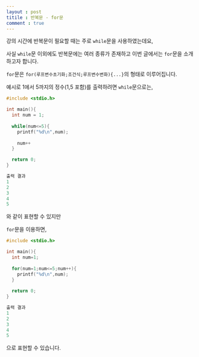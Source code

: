 ```yaml
---
layout : post
titile : 반복문 - for문
comment : true
---
```

강의 시간에 반복문이 필요할 때는 주로 `while`문을 사용하였는데요,

사실 `while`문 이외에도 반복문에는 여러 종류가 존재하고 이번 글에서는 `for`문을 소개하고자 합니다.

`for`문은 `for(루프변수초기화;조건식;루프변수변화){...}`의 형태로 이루어집니다.

예시로 1에서 5까지의 정수(1,5 포함)를 출력하려면 `while`문으로는,

```c
#include <stdio.h>

int main(){
  int num = 1;
  
  while(num<=5){
    printf("%d\n",num);
    
    num++
  }

  return 0;
}
```
```c
출력 결과
1
2
3
4
5
```

와 같이 표현할 수 있지만

`for`문을 이용하면,

```c
#include <stdio.h>

int main(){
  int num=1;
  
  for(num=1;num<=5;num++){
    printf("%d\n",num);
  }
  
  return 0;
}
```
```c
출력 결과
1
2
3
4
5
```
으로 표현할 수 있습니다.
